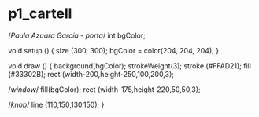 # p1_cartell

/*Paula Azuara García - porta*/
int bgColor;

void setup () {
  size (300, 300);
  bgColor = color(204, 204, 204);
}

void draw () {
  background(bgColor);
  strokeWeight(3);
  stroke (#FFAD21);
  fill (#33302B);
  rect (width-200,height-250,100,200,3);
  
  /*window*/ 
  fill(bgColor);
  rect (width-175,height-220,50,50,3);
  
  /*knob*/
  line (110,150,130,150);
}
